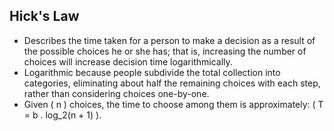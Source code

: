 Hick's Law
----------

* Describes the time taken for a person to make a decision as a result of the possible choices he or she has; that is, increasing the number of choices will increase decision time logarithmically.
* Logarithmic because people subdivide the total collection into categories, eliminating about half the remaining choices with each step, rather than considering choices one-by-one.
* Given \( n \) choices, the time to choose among them is approximately: \( T = b . log_2(n + 1) \).
